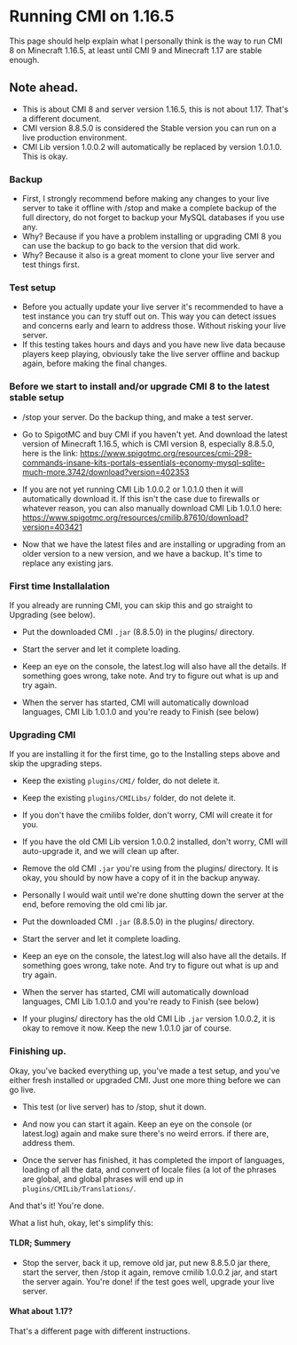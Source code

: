 # Running CMI on 1.16.5

This page should help explain what I personally think is the way to run CMI 8 on Minecraft 1.16.5, at least until CMI 9 and Minecraft 1.17 are stable enough.

## Note ahead.

- This is about CMI 8 and server version 1.16.5, this is not about 1.17. That's a different document.
- CMI version 8.8.5.0 is considered the Stable version you can run on a live production environment.
- CMI Lib version 1.0.0.2 will automatically be replaced by version 1.0.1.0. This is okay.

### Backup

- First, I strongly recommend before making any changes to your live server to take it offline with /stop and make a complete backup of the full directory, do not forget to backup your MySQL databases if you use any. 
- Why? Because if you have a problem installing or upgrading CMI 8 you can use the backup to go back to the version that did work.
- Why? Because it also is a great moment to clone your live server and test things first.

### Test setup

- Before you actually update your live server it's recommended to have a test instance you can try stuff out on. This way you can detect issues and concerns early and learn to address those. Without risking your live server.
- If this testing takes hours and days and you have new live data because players keep playing, obviously take the live server offline and backup again, before making the final changes.

### Before we start to install and/or upgrade CMI 8 to the latest stable setup

- /stop your server. Do the backup thing, and make a test server.

- Go to SpigotMC and buy CMI if you haven't yet. And download the latest version of Minecraft 1.16.5, which is CMI version 8, especially 8.8.5.0, here is the link: <https://www.spigotmc.org/resources/cmi-298-commands-insane-kits-portals-essentials-economy-mysql-sqlite-much-more.3742/download?version=402353>

- If you are not yet running CMI Lib 1.0.0.2 or 1.0.1.0 then it will automatically download it. If this isn't the case due to firewalls or whatever reason, you can also manually download CMI Lib 1.0.1.0 here: <https://www.spigotmc.org/resources/cmilib.87610/download?version=403421>

- Now that we have the latest files and are installing or upgrading from an older version to a new version, and we have a backup. It's time to replace any existing jars.

### First time Installalation

If you already are running CMI, you can skip this and go straight to Upgrading (see below).

- Put the downloaded CMI `.jar` (8.8.5.0) in the plugins/ directory. 

- Start the server and let it complete loading.

- Keep an eye on the console, the latest.log will also have all the details. If something goes wrong, take note. And try to figure out what is up and try again.

- When the server has started, CMI will automatically download languages, CMI Lib 1.0.1.0 and you're ready to Finish (see below)

### Upgrading CMI

If you are installing it for the first time, go to the Installing steps above and skip the upgrading steps.

- Keep the existing `plugins/CMI/` folder, do not delete it.

- Keep the existing `plugins/CMILibs/` folder, do not delete it.

- If you don't have the cmilibs folder, don't worry, CMI will create it for you.

- If you have the old CMI Lib version 1.0.0.2 installed, don't worry, CMI will auto-upgrade it, and we will clean up after.

- Remove the old CMI `.jar` you're using from the plugins/ directory. It is okay, you should by now have a copy of it in the backup anyway. 

- Personally I would wait until we're done shutting down the server at the end, before removing the old cmi lib jar. 

- Put the downloaded CMI `.jar` (8.8.5.0) in the plugins/ directory. 

- Start the server and let it complete loading.

- Keep an eye on the console, the latest.log will also have all the details. If something goes wrong, take note. And try to figure out what is up and try again.

- When the server has started, CMI will automatically download languages, CMI Lib 1.0.1.0 and you're ready to Finish (see below)

- If your plugins/ directory has the old CMI Lib `.jar` version 1.0.0.2, it is okay to remove it now. Keep the new 1.0.1.0 jar of course.

### Finishing up.

Okay, you've backed everything up, you've made a test setup, and you've either fresh installed or upgraded CMI. Just one more thing before we can go live.

- This test (or live server) has to /stop, shut it down. 

- And now you can start it again. Keep an eye on the console (or latest.log) again and make sure there's no weird errors. if there are, address them.

- Once the server has finished, it has completed the import of languages, loading of all the data, and convert of locale files (a lot of the phrases are global, and global phrases will end up in `plugins/CMILib/Translations/`.

And that's it! You're done.

What a list huh, okay, let's simplify this:

#### TLDR; Summery

- Stop the server, back it up, remove old jar, put new 8.8.5.0 jar there, start the server, then /stop it again, remove cmilib 1.0.0.2 jar, and start the server again. You're done! if the test goes well, upgrade your live server.

#### What about 1.17?

That's a different page with different instructions. 
